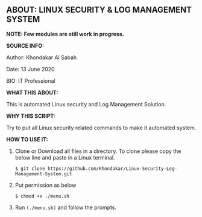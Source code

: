 ## ABOUT: LINUX SECURITY & LOG MANAGEMENT SYSTEM

**NOTE: Few modules are still work in progress.**
         
**SOURCE INFO:**

Author: Khondakar Al Sabah

Date: 13 June 2020

BIO: IT Professional


**WHAT THIS ABOUT:**

This is automated Linux security and Log Management Solution.

**WHY THIS SCRIPT:**

Try to put all Linux security related commands to make it automated system.

**HOW TO USE IT:**

1. Clone or Download all files in a directory. To clone please copy the below line and paste in a Linux terminal.

   ```$ git clone https://github.com/Khondakar/Linux-Security-Log-Management-System.git```
   
2. Put permission as below

   ```$ chmod +x ./menu.sh```
   
2. Run `(./menu.sh)` and follow the prompts.

